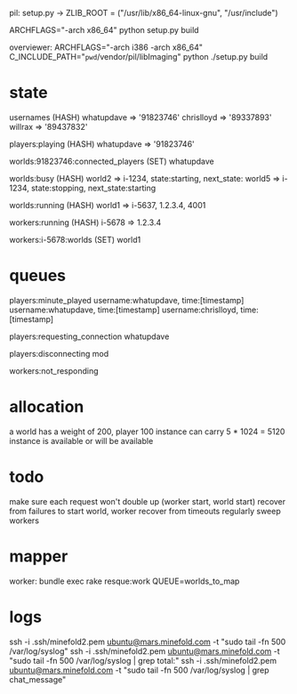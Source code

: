 pil: 
  setup.py -> ZLIB_ROOT = ("/usr/lib/x86_64-linux-gnu", "/usr/include")
  
  ARCHFLAGS="-arch x86_64" python setup.py build
  
overviewer:
  ARCHFLAGS="-arch i386 -arch x86_64" C_INCLUDE_PATH="`pwd`/vendor/pil/libImaging" python ./setup.py build


# state

usernames (HASH)
  whatupdave => '91823746'
  chrislloyd => '89337893'
  willrax    => '89437832'
  
players:playing (HASH)
  whatupdave => '91823746'
  
worlds:91823746:connected_players (SET)
  whatupdave
  
worlds:busy (HASH)
  world2 => i-1234, state:starting, next_state:
  world5 => i-1234, state:stopping, next_state:starting
  
worlds:running (HASH)
  world1 => i-5637, 1.2.3.4, 4001
  
workers:running (HASH)
  i-5678 => 1.2.3.4

workers:i-5678:worlds (SET)
  world1

# queues

players:minute_played
  username:whatupdave, time:[timestamp]
  username:whatupdave, time:[timestamp]
  username:chrislloyd, time:[timestamp]

players:requesting_connection
  whatupdave

players:disconnecting
  mod

workers:not_responding

      
# allocation
  a world has a weight of 200, player 100
  instance can carry 5 * 1024 = 5120
  instance is available or will be available

# todo
  make sure each request won't double up (worker start, world start)
  recover from failures to start world, worker
  recover from timeouts
  regularly sweep workers


# mapper
worker: bundle exec rake resque:work QUEUE=worlds_to_map


# logs
ssh -i .ssh/minefold2.pem ubuntu@mars.minefold.com -t "sudo tail -fn 500 /var/log/syslog"
ssh -i .ssh/minefold2.pem ubuntu@mars.minefold.com -t "sudo tail -fn 500 /var/log/syslog | grep total\:"
ssh -i .ssh/minefold2.pem ubuntu@mars.minefold.com -t "sudo tail -fn 500 /var/log/syslog | grep chat_message"
